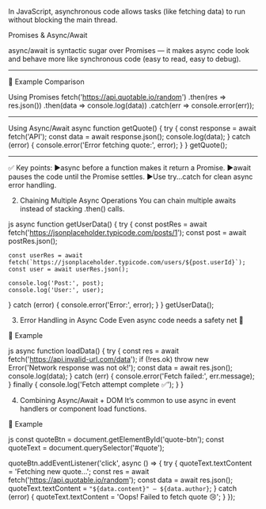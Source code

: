 In JavaScript, asynchronous code allows tasks (like fetching data) to run without blocking the main thread.


Promises & Async/Await

async/await is syntactic sugar over Promises — it makes async code look and behave more like synchronous code (easy to read, easy to debug).

---------------------------------------------
🧩 Example Comparison

Using Promises
fetch('https://api.quotable.io/random')
  .then(res => res.json())
  .then(data => console.log(data))
  .catch(err => console.error(err));
  
  
---------------------------------------------
Using Async/Await
  async function getQuote() {
  try {
    const response = await fetch('API');
    const data = await response.json();
    console.log(data);
  } catch (error) {
    console.error('Error fetching quote:', error);
  }
}
getQuote();

---------------------------------------------
✅ Key points:
    ▶async before a function makes it return a Promise.
    ▶await pauses the code until the Promise settles.
    ▶Use try...catch for clean async error handling.


2. Chaining Multiple Async Operations
You can chain multiple awaits instead of stacking .then() calls.

js
async function getUserData() {
  try {
    const postRes = await fetch('https://jsonplaceholder.typicode.com/posts/1');
    const post = await postRes.json();
    
    const userRes = await fetch(`https://jsonplaceholder.typicode.com/users/${post.userId}`);
    const user = await userRes.json();
    
    console.log('Post:', post);
    console.log('User:', user);
  } catch (error) {
    console.error('Error:', error);
  }
}
getUserData();


3. Error Handling in Async Code
Even async code needs a safety net 🧯

🧩 Example

js
async function loadData() {
  try {
    const res = await fetch('https://api.invalid-url.com/data');
    if (!res.ok) throw new Error('Network response was not ok!');
    const data = await res.json();
    console.log(data);
  } catch (err) {
    console.error('Fetch failed:', err.message);
  } finally {
    console.log('Fetch attempt complete ✅');
  }
}


4. Combining Async/Await + DOM
It’s common to use async in event handlers or component load functions.

🧩 Example

js
const quoteBtn = document.getElementById('quote-btn');
const quoteText = document.querySelector('#quote');

quoteBtn.addEventListener('click', async () => {
  try {
    quoteText.textContent = 'Fetching new quote...';
    const res = await fetch('https://api.quotable.io/random');
    const data = await res.json();
    quoteText.textContent = `"${data.content}" — ${data.author}`;
  } catch (error) {
    quoteText.textContent = 'Oops! Failed to fetch quote 😢';
  }
});
